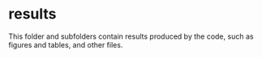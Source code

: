# results

This folder and subfolders contain results produced by the code, such as figures and tables, and other files.

